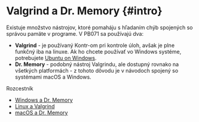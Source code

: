 # Valgrind a Dr. Memory {#intro}                                                                                                                                                                                                                                                  

Existuje množstvo nástrojov, ktoré pomaháju s hľadaním chýb spojených so správou pamäte v programe. V PB071 sa používajú dva:

- **Valgrind** - je používaný Kontr-om pri kontrole úloh, avšak je plne funkčný iba na linuxe. Ak ho chcete používať vo Windows systéme, potrebujete [Ubuntu on Windows]().
- **Dr. Memory** - podobný nástroj Valgrindu, ale dostupný rovnako na všetkých platformách - z tohoto dôvodu je v návodoch spojený so systémami macOS a Windows.

Rozcestník
- [Windows a Dr. Memory](../memory-leaks/windows_drmemory.md)
- [Linux a Valgrind](../memory-leaks/linux_valgrind.md)
- [macOS a Dr. Memory](../memory-leaks/macos_drmemory.md)